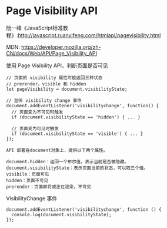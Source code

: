 # Page Visibility API

阮一峰《JavaScript标准教程》:http://javascript.ruanyifeng.com/htmlapi/pagevisibility.html

MDN: https://developer.mozilla.org/zh-CN/docs/Web/API/Page_Visibility_API

使用 Page Visibility API，判断页面是否可见
```
// 页面的 visibility 属性可能返回三种状态
// prerender，visible 和 hidden
let pageVisibility = document.visibilityState;

// 监听 visibility change 事件
document.addEventListener('visibilitychange', function() {
  // 页面变为不可见时触发
  if (document.visibilityState == 'hidden') { ... }

  // 页面变为可见时触发
  if (document.visibilityState == 'visible') { ... }
});

API 部署在document对象上，提供以下两个属性。

document.hidden：返回一个布尔值，表示当前是否被隐藏。
document.visibilityState：表示页面当前的状态，可以取三个值。
visibile：页面可见
hidden：页面不可见
prerender：页面即将或正在渲染，不可见
```

VisibilityChange 事件

```
document.addEventListener('visibilitychange', function () {
  console.log(document.visibilityState);
});
```
